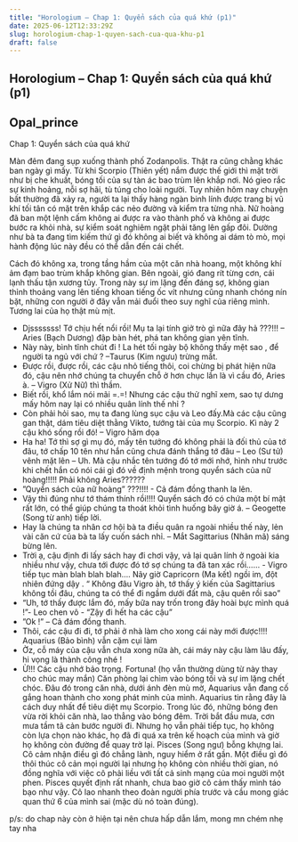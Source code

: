 ```yaml
---
title: "Horologium – Chap 1: Quyển sách của quá khứ (p1)"
date: 2025-06-12T12:33:29Z
slug: horologium-chap-1-quyen-sach-cua-qua-khu-p1
draft: false
---
```


## Horologium – Chap 1: Quyển sách của quá khứ (p1)

## Opal_prince

Chap 1: Quyển sách của quá khứ

 Màn đêm đang sụp xuống thành phố Zodanpolis. Thật ra cũng chằng khác ban ngày gì mấy. Từ khi Scorpio (Thiên yết) nắm được thế giới thì mặt trời như bị che khuất, bóng tối của sự tàn ác bao trùm lên khắp nơi. Nó gieo rắc sự kinh hoảng, nỗi sợ hãi, tù túng cho loài người. Tuy nhiên hôm nay chuyện bất thường đã xảy ra, người ta lại thấy hàng ngàn binh lính được trang bị vũ khí tối tân có mặt trên khắp các nẻo đường và kiểm tra từng nhà. Nữ hoàng đã ban một lệnh cấm không ai được ra vào thành phố và không ai được bước ra khỏi nhà, sự kiểm soát nghiêm ngặt phải tăng lên gấp đôi. Dường như bà ta đang tìm kiếm thứ gì đó không ai biết và không ai dám tò mò, mọi hành động lúc này đều có thể dẫn đến cái chết.
 
 Cách đó không xa, trong tầng hầm của một căn nhà hoang, một không khí ảm đạm bao trùm khắp không gian. Bên ngoài, gió đang rít từng cơn, cái lạnh thấu tận xương tủy. Trong này sự im lặng đến đáng sợ, không gian thỉnh thoảng vang lên tiếng khoan tiếng ốc vít nhưng cũng nhanh chóng nín bặt, những con người ở đây vẫn mải đuổi theo suy nghĩ của riêng mình. Tương lai của họ thật mù mịt.
 
- Djsssssss! Tớ chịu hết nổi rồi! Mụ ta lại tính giở trò gì nữa đây hả  ???!!! – Aries (Bạch Dương) đập bàn hét, phá tan không gian yên tĩnh.
- Này này, bình tĩnh chút đi ! La hét tối ngày bộ không thấy mệt sao , để người ta ngủ với chứ ? –Taurus (Kim ngưu) trừng mắt.
- Được rồi, được rồi, các cậu nhỏ tiếng thôi, coi chừng bị phát hiện nữa đó, cậu nên nhớ chúng ta chuyển chỗ ở hơn chục lần là vì cầu đó, Aries à.  – Vigro (Xử Nữ) thì thầm.
- Biết rồi, khổ lắm nói mãi =.=! Nhưng các cậu thử nghĩ xem, sao tự dưng mấy hôm nay lại có nhiều quân lính thế nhỉ ? 
- Còn phải hỏi sao, mụ ta đang lùng sục cậu và Leo đấy.Mà các cậu cũng gan thật, dám tiêu diệt thằng Vikto, tướng tài của mụ Scorpio. Kì này 2 cậu khó sống rồi đó! – Vigro hăm dọa
- Ha ha! Tớ thì sợ gì mụ đó, mấy tên tướng đó không phải là đối thủ của tớ đâu, tớ chấp 10 tên như hắn cũng chưa đánh thắng tớ đâu  – Leo (Sư tử) vênh mặt lên – Uh. Mà cậu nhắc tên tướng đó tớ mới nhớ, hình như trước khi chết hắn có nói cái gì đó về định mệnh trong quyển sách của nữ hoàng!!!!! Phải không Aries??????
- ”Quyển sách của nữ hoàng” ???!!!! - Cả đám đồng thanh la lên.
- Vậy thì đúng như tớ thám thính rồi!!!! Quyển sách đó có chứa một bí mật rất lớn, có thể giúp chúng ta thoát khỏi tình huống bây giờ á. – Geogette (Song từ anh) tiếp lời.
- Hay là chúng ta nhân cơ hội bà ta điều quân ra ngoài nhiều thế này, lẻn vài căn cứ của bà ta lấy cuốn sách nhỉ. – Mắt Sagittarius (Nhân mã) sáng bừng lên.
- Trời ạ, cậu định đi lấy sách hay đi chơi vậy, vả lại quân lính ở ngoài kia nhiều như vậy, chưa tới được đó tớ sợ chúng ta đã tan xác rồi…… - Vigro tiếp tục màn blah blah blah….
Nãy giờ Capricorn (Ma kết) ngồi im, đột nhiên đứng dậy . “ Không đâu Vigro àh, tớ thấy ý kiến của Sagittarius không tồi đâu, chúng ta có thể đi ngầm dưới đất mà, cậu quên rồi sao”
- “Uh, tớ thấy được lắm đó, mấy bữa nay trốn trong đây hoài bực mình quá !”- Leo chen vô - “Zậy đi hết ha các cậu” 
- ”Ok !” – Cả đám đồng thanh.
- Thôi, các cậu đi đi, tớ phải ở nhà làm cho xong cái này mới được!!!! Aquarius (Bảo bình) vẫn cặm cụi làm
- Ờz, cỗ máy của cậu vẫn chưa xong nữa àh, cái máy này cậu làm lâu đấy, hi vọng là thành công nhé !
- Ừ!!! Các cậu nhớ bảo trọng. Fortuna! (họ vẫn thường dùng từ này thay cho chúc may mắn)
Căn phòng lại chìm vào bóng tối và sự im lặng chết chóc. Đâu đó trong căn nhà, dưới ánh đèn mù mờ, Aquarius vẫn đang cố gắng hoan thành cho xong phát minh của mình. Aquarius tin rằng đây là cách duy nhất để tiêu diệt mụ Scorpio. Trong lúc đó, những bóng đen vừa rời khỏi căn nhà, lao thẳng vào bóng đêm. Trời bắt đầu mưa, cơn mưa tầm tã cản bước người đi. Nhưng họ vẫn phải tiếp tục, họ không còn lựa chọn nào khác, họ đã đi quá xa trên kế hoạch của mình và giờ họ không còn đường để quay trờ lại. Pisces (Song ngư) bỗng khựng lai. Cô cảm nhận điều gì đó chẳng lành, nguy hiểm ở rất gần. Một điều gì đó thôi thúc cô cản mọi người lại nhưng họ không còn nhiều thời gian, nó đồng nghĩa với việc cô phải liều với tất cả sinh mạng của moi người một phen. Pisces quyết định rất nhanh, chưa bao giờ cô cảm thấy mình táo bạo như vậy. Cô lao nhanh theo đoàn người phía trước và cầu mong giác quan thứ 6 của mình sai  (mặc dù nó toàn đúng).
<to be continue>
 
p/s: do chap này còn ở hiện tại nên chưa hấp dẫn lắm, mong mn chém nhẹ tay nha